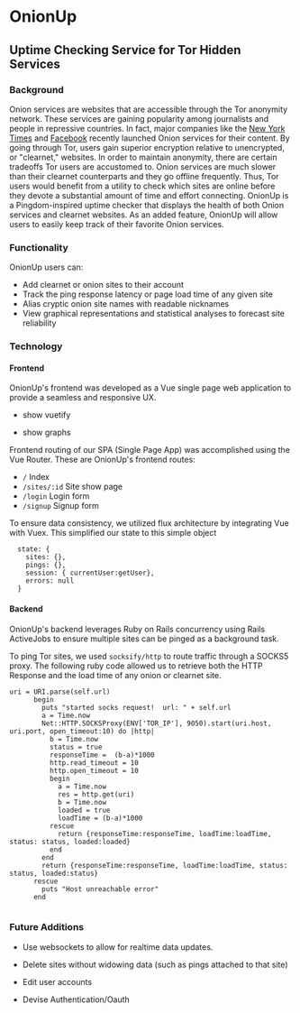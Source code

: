 # OnionUp

## Uptime Checking Service for Tor Hidden Services

### Background

Onion services are websites that are accessible through the Tor anonymity network. These services are gaining popularity among journalists and people in repressive countries. In fact, major companies like the [New York Times](https://www.nytimes3xbfgragh.onion/) and [Facebook](https://facebookcorewwi.onion/) recently launched Onion services for their content. By going through Tor, users gain superior encryption relative to unencrypted, or "clearnet," websites. In order to maintain anonymity, there are certain tradeoffs Tor users are accustomed to. Onion services are much slower than their clearnet counterparts and they go offline frequently. Thus, Tor users would benefit from a utility to check which sites are online before they devote a substantial amount of time and effort connecting. OnionUp is a Pingdom-inspired uptime checker that displays the health of both Onion services and clearnet websites. As an added feature, OnionUp will allow users to easily keep track of their favorite Onion services.

### Functionality

OnionUp users can:
- Add clearnet or onion sites to their account
- Track the ping response latency or page load time of any given site 
- Alias cryptic onion site names with readable nicknames
- View graphical representations and statistical analyses to forecast site reliability

### Technology

#### Frontend 

OnionUp's frontend was developed as a Vue single page web application to provide a seamless and responsive UX. 

- show vuetify

- show graphs 


Frontend routing of our SPA (Single Page App) was accomplished using the Vue Router. These are OnionUp's frontend routes:

- `/` Index
- `/sites/:id` Site show page
- `/login` Login form
- `/signup` Signup form

To ensure data consistency, we utilized flux architecture by integrating Vue with Vuex. This simplified our state to this simple object
```
  state: {
    sites: {},
    pings: {},
    session: { currentUser:getUser},
    errors: null
  }
```

#### Backend

OnionUp's backend leverages Ruby on Rails concurrency using Rails ActiveJobs to ensure multiple sites can be pinged as a background task.


To ping Tor sites, we used `socksify/http` to route traffic through a SOCKS5 proxy. The following ruby code allowed us to retrieve both the HTTP Response and the load time of any onion or clearnet site. 

```
uri = URI.parse(self.url)
      begin
        puts "started socks request!  url: " + self.url
        a = Time.now
        Net::HTTP.SOCKSProxy(ENV['TOR_IP'], 9050).start(uri.host, uri.port, open_timeout:10) do |http|
          b = Time.now
          status = true
          responseTime =  (b-a)*1000
          http.read_timeout = 10
          http.open_timeout = 10
          begin
            a = Time.now
            res = http.get(uri)
            b = Time.now
            loaded = true
            loadTime = (b-a)*1000
          rescue
            return {responseTime:responseTime, loadTime:loadTime, status: status, loaded:loaded}
          end 
        end
        return {responseTime:responseTime, loadTime:loadTime, status: status, loaded:status}
      rescue
        puts "Host unreachable error"
      end
    
```


### Future Additions

- Use websockets to allow for realtime data updates.

- Delete sites without widowing data (such as pings attached to that site)

- Edit user accounts

- Devise Authentication/Oauth